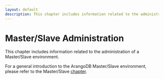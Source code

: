 ```yaml
---
layout: default
description: This chapter includes information related to the administration of a Master/Slaveenvironment
---
```

Master/Slave Administration
===========================

This chapter includes information related to the administration of a Master/Slave
environment.

For a general introduction to the ArangoDB Master/Slave environment, please refer
to the Master/Slave [chapter](architecture-deployment-modes-master-slave.html).
